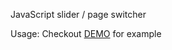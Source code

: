 JavaScript slider / page switcher

Usage:
Checkout [DEMO](https://hrastnik.github.io/InViewport/) for example
